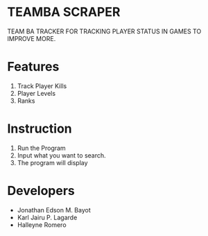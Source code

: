 # TEAMBA SCRAPER

TEAM BA TRACKER FOR TRACKING PLAYER STATUS IN GAMES TO IMPROVE MORE.

# Features

1. Track Player Kills
2. Player Levels
3. Ranks

# Instruction
1. Run the Program
2. Input what you want to search.
3. The program will display


# Developers

- Jonathan Edson M. Bayot
- Karl Jairu P. Lagarde
- Halleyne Romero
